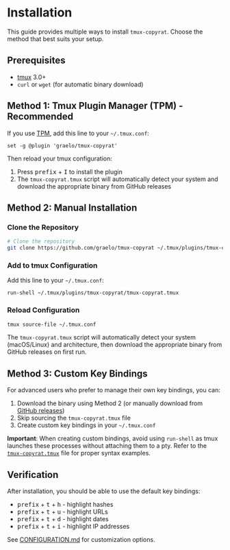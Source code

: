 # Installation

This guide provides multiple ways to install `tmux-copyrat`. Choose the method that best suits your setup.

## Prerequisites

- [tmux](https://tmux.github.io) 3.0+
- `curl` or `wget` (for automatic binary download)

## Method 1: Tmux Plugin Manager (TPM) - Recommended

If you use [TPM](https://github.com/tmux-plugins/tpm), add this line to your `~/.tmux.conf`:

```tmux
set -g @plugin 'graelo/tmux-copyrat'
```

Then reload your tmux configuration:

1. Press <kbd>prefix</kbd> + <kbd>I</kbd> to install the plugin
2. The `tmux-copyrat.tmux` script will automatically detect your system and download the appropriate binary from GitHub releases

## Method 2: Manual Installation

### Clone the Repository

```bash
# Clone the repository
git clone https://github.com/graelo/tmux-copyrat ~/.tmux/plugins/tmux-copyrat
```

### Add to tmux Configuration

Add this line to your `~/.tmux.conf`:

```tmux
run-shell ~/.tmux/plugins/tmux-copyrat/tmux-copyrat.tmux
```

### Reload Configuration

```bash
tmux source-file ~/.tmux.conf
```

The `tmux-copyrat.tmux` script will automatically detect your system (macOS/Linux) and architecture, then download the appropriate binary from GitHub releases on first run.

## Method 3: Custom Key Bindings

For advanced users who prefer to manage their own key bindings, you can:

1. Download the binary using Method 2 (or manually download from [GitHub releases](https://github.com/graelo/tmux-copyrat/releases))
2. Skip sourcing the `tmux-copyrat.tmux` file
3. Create custom key bindings in your `~/.tmux.conf`

**Important**: When creating custom bindings, avoid using `run-shell` as tmux launches these processes without attaching them to a pty. Refer to the [`tmux-copyrat.tmux`](https://raw.githubusercontent.com/graelo/tmux-copyrat/main/tmux-copyrat.tmux) file for proper syntax examples.

## Verification

After installation, you should be able to use the default key bindings:

- <kbd>prefix</kbd> + <kbd>t</kbd> + <kbd>h</kbd> - highlight hashes
- <kbd>prefix</kbd> + <kbd>t</kbd> + <kbd>u</kbd> - highlight URLs
- <kbd>prefix</kbd> + <kbd>t</kbd> + <kbd>d</kbd> - highlight dates
- <kbd>prefix</kbd> + <kbd>t</kbd> + <kbd>i</kbd> - highlight IP addresses

See [CONFIGURATION.md](CONFIGURATION.md) for customization options.
